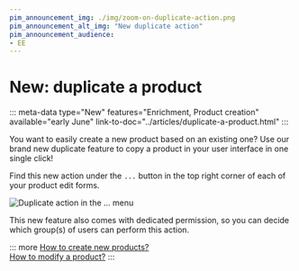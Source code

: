 ```yaml
---
pim_announcement_img: ./img/zoom-on-duplicate-action.png
pim_announcement_alt_img: "New duplicate action"
pim_announcement_audience:
- EE
---
```


# New: duplicate a product
::: meta-data type="New" features="Enrichment, Product creation" available="early June" link-to-doc="../articles/duplicate-a-product.html"
:::

You want to easily create a new product based on an existing one? Use our brand new duplicate feature to copy a product in your user interface in one single click!

Find this new action under the `...` button in the top right corner of each of your product edit forms.

![Duplicate action in the `...` menu](../img/duplicate-action.png) 

This new feature also comes with dedicated permission, so you can decide which group(s) of users can perform this action.

::: more
[How to create new products?](../articles/create-a-product.html#mainContent)  
[How to modify a product?](../articles/work-on-a-product.html#edit-a-product)
:::
